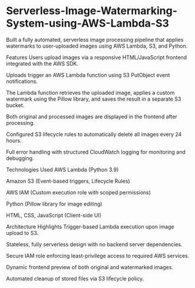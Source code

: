 # Serverless-Image-Watermarking-System-using-AWS-Lambda-S3

Built a fully automated, serverless image processing pipeline that applies watermarks to user-uploaded images using AWS Lambda, S3, and Python.

Features
Users upload images via a responsive HTML/JavaScript frontend integrated with the AWS SDK.

Uploads trigger an AWS Lambda function using S3 PutObject event notifications.

The Lambda function retrieves the uploaded image, applies a custom watermark using the Pillow library, and saves the result in a separate S3 bucket.

Both original and processed images are displayed in the frontend after processing.

Configured S3 lifecycle rules to automatically delete all images every 24 hours.

Full error handling with structured CloudWatch logging for monitoring and debugging.

Technologies Used
AWS Lambda (Python 3.9)

Amazon S3 (Event-based triggers, Lifecycle Rules)

AWS IAM (Custom execution role with scoped permissions)

Python (Pillow library for image editing)

HTML, CSS, JavaScript (Client-side UI)

Architecture Highlights
Trigger-based Lambda execution upon image upload to S3.

Stateless, fully serverless design with no backend server dependencies.

Secure IAM role enforcing least-privilege access to required AWS services.

Dynamic frontend preview of both original and watermarked images.

Automated cleanup of stored files via S3 lifecycle policy.
